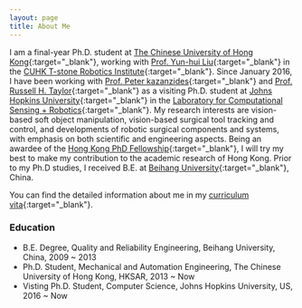 ```yaml
---
layout: page
title: About Me
---
```


I am a final-year Ph.D. student at [The Chinese University of Hong Kong](http://www.cuhk.edu.hk){:target="_blank"}, working with [Prof. Yun-hui Liu](http://www.mae.cuhk.edu.hk/people/list.php?name=yhliu){:target="_blank"} in the [CUHK T-stone Robotics Institute](http://www.cuhk.edu.hk/ri){:target="_blank"}. Since January 2016, I have been working with [Prof. Peter kazanzides](http://smarts.lcsr.jhu.edu/people/peter-kazanzides/){:target="_blank"} and [Prof. Russell H. Taylor](https://www.cs.jhu.edu/~rht/){:target="_blank"} as a visiting Ph.D. student at [Johns Hopkins University](http://www.jhu.edu){:target="_blank"} in the [Laboratory for Computational Sensing + Robotics](http://lcsr.jhu.edu/){:target="_blank"}. My research interests are vision-based soft object manipulation, vision-based surgical tool tracking and control, and developments of robotic surgical components and systems, with emphasis on both scientific and engineering aspects. Being an awardee of the [Hong Kong PhD Fellowship](https://cerg1.ugc.edu.hk/hkpfs/index.html){:target="_blank"}, I will try my best to make my contribution to the academic research of Hong Kong. Prior to my Ph.D studies, I received B.E. at [Beihang University](http://www.buaa.edu.cn/){:target="_blank"}, China.

You can find the detailed information about me in my [curriculum vita](../zrwang.resume/cv.pdf){:target="_blank"}.

### Education
* B.E. Degree, Quality and Reliability Engineering, Beihang University, China, 2009 ~ 2013
* Ph.D. Student, Mechanical and Automation Engineering, The Chinese University of Hong Kong, HKSAR, 2013 ~ Now
* Visting Ph.D. Student, Computer Science, Johns Hopkins University, US, 2016 ~ Now

